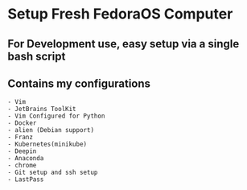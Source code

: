 # Setup Fresh FedoraOS Computer

## For Development use, easy setup via a single bash script

## Contains my configurations
	- Vim
	- JetBrains ToolKit
	- Vim Configured for Python
	- Docker
	- alien (Debian support)
	- Franz
	- Kubernetes(minikube)
	- Deepin
	- Anaconda
	- chrome
	- Git setup and ssh setup
	- LastPass
